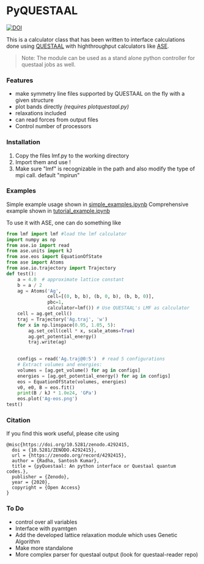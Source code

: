 # PyQUESTAAL

[![DOI](https://zenodo.org/badge/258655688.svg)](https://zenodo.org/badge/latestdoi/258655688)

This is a calculator class that has been written to interface calculations done using [QUESTAAL](http://questaal.org) with highthroughput calculators like [ASE](https://wiki.fysik.dtu.dk/ase/). 

>Note: The module can be used as a stand alone python controller for questaal jobs as well.

### Features

  - make symmetry line files supported by QUESTAAL on the fly with a given structure
  - plot bands directly *(requires plotquestaal.py)*
  - relaxations included
  - can read forces from output files
  - Control number of processors



### Installation
 1. Copy the files lmf.py to the working directory
 2. Import them and use !
 3. Make sure "lmf" is recognizable in the path and also modify the type of mpi call. default "mpirun"
 
### Examples
Simple example usage shown in 	[simple_examples.ipynb](https://github.com/santoshkumarradha/pyquestaal/blob/pyquestaal/simple_example.ipynb) 
Comprehensive example shown in [ tutorial_example.ipynb](https://github.com/santoshkumarradha/pyquestaal/blob/pyquestaal/tutorial_example.ipynb)

To use it with ASE, one can do something like
```python
from lmf import lmf #load the lmf calculator
import numpy as np
from ase.io import read
from ase.units import kJ
from ase.eos import EquationOfState
from ase import Atoms
from ase.io.trajectory import Trajectory
def test():
    a = 4.0  # approximate lattice constant
    b = a / 2
    ag = Atoms('Ag',
               cell=[(0, b, b), (b, 0, b), (b, b, 0)],
               pbc=1,
               calculator=lmf()) # Use QUESTAAL's LMF as calculator
    cell = ag.get_cell()
    traj = Trajectory('Ag.traj', 'w')
    for x in np.linspace(0.95, 1.05, 5):
        ag.set_cell(cell * x, scale_atoms=True)
        ag.get_potential_energy()
        traj.write(ag)
    

    configs = read('Ag.traj@0:5')  # read 5 configurations
    # Extract volumes and energies:
    volumes = [ag.get_volume() for ag in configs]
    energies = [ag.get_potential_energy() for ag in configs]
    eos = EquationOfState(volumes, energies)
    v0, e0, B = eos.fit()
    print(B / kJ * 1.0e24, 'GPa')
    eos.plot('Ag-eos.png')
test()
```
### Citation

If you find this work useful, please cite using
```
@misc{https://doi.org/10.5281/zenodo.4292415,
  doi = {10.5281/ZENODO.4292415},
  url = {https://zenodo.org/record/4292415},
  author = {Radha, Santosh Kumar},
  title = {pyQuestaal: An python interface or Questaal quantum codes.},
  publisher = {Zenodo},
  year = {2020},
  copyright = {Open Access}
}
```

### To Do
   - control over all variables
   - Interface with pyamtgen
   - Add the developed lattice relaxation module which uses Genetic Algorithm
   - Make more standalone
   - More complex parser for questaal output (look for questaal-reader repo)


